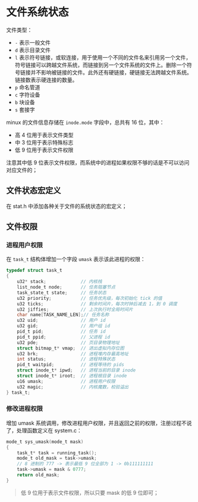 # 文件系统状态

文件类型：

- `-` 表示一般文件
- `d` 表示目录文件
- `l` 表示符号链接，或软连接，用于使用一个不同的文件名来引用另一个文件，符号链接可以跨越文件系统，而链接到另一个文件系统的文件上。删除一个符号链接并不影响被链接的文件。此外还有硬链接，硬链接无法跨越文件系统。链接数表示硬连接的数量。
- `p` 命名管道
- `c` 字符设备
- `b` 块设备
- `s` 套接字

minux 的文件信息存储在 `inode.mode` 字段中，总共有 16 位，其中：

- 高 4 位用于表示文件类型
- 中 3 位用于表示特殊标志
- 低 9 位用于表示文件权限

注意其中低 9 位表示文件权限，而系统中的进程如果权限不够的话是不可以访问对应文件的；


## 文件状态宏定义

在 stat.h 中添加各种关于文件的系统状态的宏定义；


## 文件权限

### 进程用户权限

在 `task_t` 结构体增加一个字段 `umask` 表示该此进程的权限：

````c
typedef struct task_t
{
    u32* stack;             // 内核栈
    list_node_t node;       // 任务阻塞节点
    task_state_t state;     // 任务状态
    u32 priority;           // 任务优先级，每次初始化 tick 的值
    u32 ticks;              // 剩余时间片，每次时钟后减去 1，到 0 调度
    u32 jiffies;            // 上次执行时全局时间片
    char name[TASK_NAME_LEN];// 任务名称
    u32 uid;                // 用户 id
    u32 gid;                // 用户组 id
    pid_t pid;              // 任务 id
    pid_t ppid;             // 父进程 id
    u32 pde;                // 页目录物理地址
    struct bitmap_t* vmap;  // 进出虚拟内存位图
    u32 brk;                // 进程堆内存最高地址
    int status;             // 进程特殊状态
    pid_t waitpid;          // 进程等待的 pids
    struct inode_t* ipwd;   // 进程当前的目录 inode
    struct inode_t* iroot;  // 进程根目录 inode
    u16 umask;              // 进程用户权限
    u32 magic;              // 内核魔数，校验溢出
} task_t;
````

### 修改进程权限

增加 umask 系统调用，修改进程用户权限，并且返回之前的权限，注册过程不说了，处理函数定义在 system.c：

````c
mode_t sys_umask(mode_t mask)
{
    task_t* task = running_task();
    mode_t old_mask = task->umask;
    // 8 进制的 777 -> 表示最低 9 位全部为 1 -> 0b111111111
    task->umask = mask & 0777;
    return old_mask;
}
````

> 低 9 位用于表示文件权限，所以只要 mask 的低 9 位即可；
